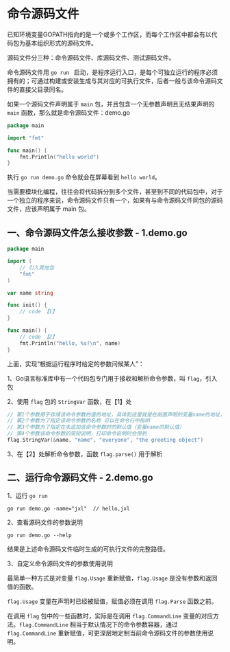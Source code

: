 # 命令源码文件

已知环境变量GOPATH指向的是一个或多个工作区，而每个工作区中都会有以代码包为基本组织形式的源码文件。

源码文件分三种：命令源码文件、库源码文件、测试源码文件。

命令源码文件用 `go run ` 启动，是程序运行入口，是每个可独立运行的程序必须拥有的；可通过构建或安装生成与其对应的可执行文件，后者一般与该命令源码文件的直接父目录同名。

如果一个源码文件声明属于 `main` 包，并且包含一个无参数声明且无结果声明的 `main` 函数，那么就是命令源码文件：demo.go

```go  
package main

import "fmt"

func main() {
    fmt.Println("hello world")
}
```
执行 `go run demo.go` 命令就会在屏幕看到 `hello world`。

当需要模块化编程，往往会将代码拆分到多个文件，甚至到不同的代码包中，对于一个独立的程序来说，命令源码文件只有一个，如果有与命令源码文件同包的源码文件，应该声明属于 main 包。

## 一、命令源码文件怎么接收参数 - 1.demo.go

```go
package main

import (
    // 引入其他包
    "fmt"
)

var name string

func init() {
    // code 【1】
}

func main() {
    // code 【2】
    fmt.Println("hello, %s!\n", name)
}
```

上面，实现“根据运行程序时给定的参数问候某人”：

1、Go语言标准库中有一个代码包专门用于接收和解析命令参数，叫 `flag`，引入包

2、使用 `flag` 包的 `StringVar` 函数，在【1】处

```go
// 第1个参数用于存储该命令参数的值的地址，具体到这里就是在前面声明的变量name的地址，由表达式&name表示（就是变量名）
// 第2个参数为了指定该命令参数的名称 可以在命令行中指明
// 第3个参数为了指定在未追加该命令参数时的默认值（变量name的默认值）
// 第4个参数该命令参数的简短说明，打印命令说明时会用到
flag.StringVar(&name, "name", "everyone", "the greeting object")
```

3、在【2】处解析命令参数，函数 `flag.parse()` 用于解析

## 二、运行命令源码文件 - 2.demo.go

1、运行 `go run`

```shell
go run demo.go -name="jxl"  // hello,jxl
```

2、查看源码文件的参数说明

```shell
go run demo.go --help  
```

结果是上述命令源码文件临时生成的可执行文件的完整路径。

3、自定义命令源码文件的参数使用说明

最简单一种方式是对变量 `flag.Usage` 重新赋值，`flag.Usage` 是没有参数和返回值的函数。

`flag.Usage` 变量在声明时已经被赋值，赋值必须在调用 `flag.Parse` 函数之前。

在调用 `flag` 包中的一些函数时，实际是在调用 `flag.CommandLine` 变量的对应方法。`flag.CommandLine` 相当于默认情况下的命令参数容器，通过 `flag.CommandLine` 重新赋值，可更深层地定制当前命令源码文件的参数使用说明。

